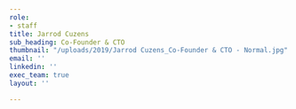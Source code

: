 ```yaml
---
role:
- staff
title: Jarrod Cuzens
sub_heading: Co-Founder & CTO
thumbnail: "/uploads/2019/Jarrod Cuzens_Co-Founder & CTO - Normal.jpg"
email: ''
linkedin: ''
exec_team: true
layout: ''

---
```

